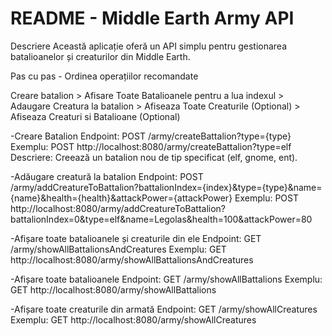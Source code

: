 # README - Middle Earth Army API
Descriere
Această aplicație oferă un API simplu pentru gestionarea batalioanelor și creaturilor din Middle Earth.

Pas cu pas - Ordinea operațiilor recomandate

Creare batalion > Afisare Toate Batalioanele pentru a lua indexul > Adaugare Creatura la batalion > Afiseaza Toate Creaturile (Optional) > Afiseaza Creaturi si Batalioane (Optional)

-Creare Batalion
Endpoint: POST /army/createBattalion?type={type}
Exemplu: POST http://localhost:8080/army/createBattalion?type=elf
Descriere: Creează un batalion nou de tip specificat (elf, gnome, ent).

-Adăugare creatură la batalion
Endpoint: POST /army/addCreatureToBattalion?battalionIndex={index}&type={type}&name={name}&health={health}&attackPower={attackPower}
Exemplu: POST http://localhost:8080/army/addCreatureToBattalion?battalionIndex=0&type=elf&name=Legolas&health=100&attackPower=80


-Afișare toate batalioanele și creaturile din ele
Endpoint: GET /army/showAllBattalionsAndCreatures
Exemplu: GET http://localhost:8080/army/showAllBattalionsAndCreatures


-Afișare toate batalioanele
Endpoint: GET /army/showAllBattalions
Exemplu: GET http://localhost:8080/army/showAllBattalions

-Afișare toate creaturile din armată
Endpoint: GET /army/showAllCreatures
Exemplu: GET http://localhost:8080/army/showAllCreatures
